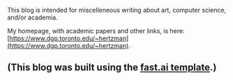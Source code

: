This blog is intended for miscelleneous writing about art, computer science, and/or academia.

My homepage, with academic papers and other links, is here: [https://www.dgp.toronto.edu/~hertzman](https://www.dgp.toronto.edu/~hertzman).

(This blog was built using the [fast.ai template](https://www.fast.ai/2020/01/16/fast_template/).)
----------------------
